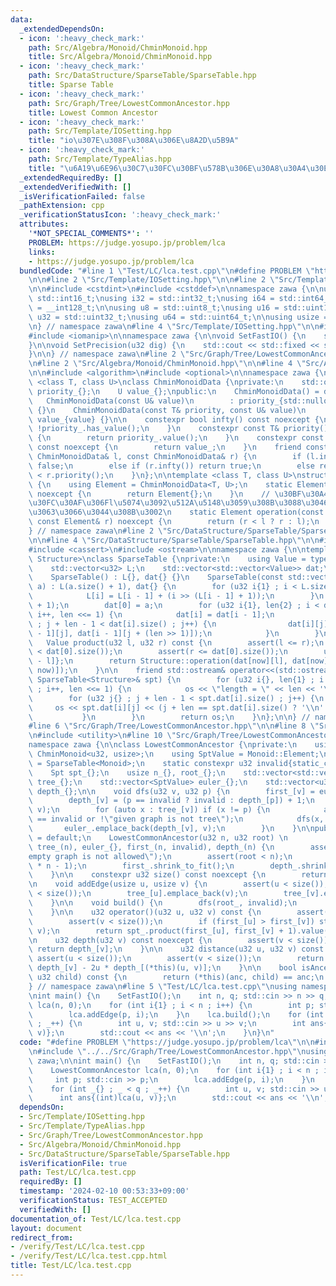 ```yaml
---
data:
  _extendedDependsOn:
  - icon: ':heavy_check_mark:'
    path: Src/Algebra/Monoid/ChminMonoid.hpp
    title: Src/Algebra/Monoid/ChminMonoid.hpp
  - icon: ':heavy_check_mark:'
    path: Src/DataStructure/SparseTable/SparseTable.hpp
    title: Sparse Table
  - icon: ':heavy_check_mark:'
    path: Src/Graph/Tree/LowestCommonAncestor.hpp
    title: Lowest Common Ancestor
  - icon: ':heavy_check_mark:'
    path: Src/Template/IOSetting.hpp
    title: "io\u307E\u308F\u308A\u306E\u8A2D\u5B9A"
  - icon: ':heavy_check_mark:'
    path: Src/Template/TypeAlias.hpp
    title: "\u6A19\u6E96\u30C7\u30FC\u30BF\u578B\u306E\u30A8\u30A4\u30EA\u30A2\u30B9"
  _extendedRequiredBy: []
  _extendedVerifiedWith: []
  _isVerificationFailed: false
  _pathExtension: cpp
  _verificationStatusIcon: ':heavy_check_mark:'
  attributes:
    '*NOT_SPECIAL_COMMENTS*': ''
    PROBLEM: https://judge.yosupo.jp/problem/lca
    links:
    - https://judge.yosupo.jp/problem/lca
  bundledCode: "#line 1 \"Test/LC/lca.test.cpp\"\n#define PROBLEM \"https://judge.yosupo.jp/problem/lca\"\
    \n\n#line 2 \"Src/Template/IOSetting.hpp\"\n\n#line 2 \"Src/Template/TypeAlias.hpp\"\
    \n\n#include <cstdint>\n#include <cstddef>\n\nnamespace zawa {\n\nusing i16 =\
    \ std::int16_t;\nusing i32 = std::int32_t;\nusing i64 = std::int64_t;\nusing i128\
    \ = __int128_t;\n\nusing u8 = std::uint8_t;\nusing u16 = std::uint16_t;\nusing\
    \ u32 = std::uint32_t;\nusing u64 = std::uint64_t;\n\nusing usize = std::size_t;\n\
    \n} // namespace zawa\n#line 4 \"Src/Template/IOSetting.hpp\"\n\n#include <iostream>\n\
    #include <iomanip>\n\nnamespace zawa {\n\nvoid SetFastIO() {\n    std::cin.tie(nullptr)->sync_with_stdio(false);\n\
    }\n\nvoid SetPrecision(u32 dig) {\n    std::cout << std::fixed << std::setprecision(dig);\n\
    }\n\n} // namespace zawa\n#line 2 \"Src/Graph/Tree/LowestCommonAncestor.hpp\"\n\
    \n#line 2 \"Src/Algebra/Monoid/ChminMonoid.hpp\"\n\n#line 4 \"Src/Algebra/Monoid/ChminMonoid.hpp\"\
    \n\n#include <algorithm>\n#include <optional>\n\nnamespace zawa {\n\ntemplate\
    \ <class T, class U>\nclass ChminMonoidData {\nprivate:\n    std::optional<T>\
    \ priority_{};\n    U value_{};\npublic:\n    ChminMonoidData() = default;\n \
    \   ChminMonoidData(const U& value)\n        : priority_{std::nullopt}, value_{value}\
    \ {}\n    ChminMonoidData(const T& priority, const U& value)\n        : priority_{priority},\
    \ value_{value} {}\n\n    constexpr bool infty() const noexcept {\n        return\
    \ !priority_.has_value();\n    }\n    constexpr const T& priority() const noexcept\
    \ {\n        return priority_.value();\n    }\n    constexpr const U& value()\
    \ const noexcept {\n        return value_;\n    }\n    friend constexpr bool operator<(const\
    \ ChminMonoidData& l, const ChminMonoidData& r) {\n        if (l.infty()) return\
    \ false;\n        else if (r.infty()) return true;\n        else return l.priority()\
    \ < r.priority();\n    }\n};\n\ntemplate <class T, class U>\nstruct ChminMonoid\
    \ {\n    using Element = ChminMonoidData<T, U>;\n    static Element identity()\
    \ noexcept {\n        return Element{};\n    }\n    // \u30BF\u30A4\u30D6\u30EC\
    \u30FC\u30AF\u306Fl\u5074\u3092\u512A\u5148\u3059\u308B\u3088\u3046\u306B\u306A\
    \u3063\u3066\u3044\u308B\u3002\n    static Element operation(const Element& l,\
    \ const Element& r) noexcept {\n        return (r < l ? r : l);\n    }\n};\n\n\
    } // namespace zawa\n#line 2 \"Src/DataStructure/SparseTable/SparseTable.hpp\"\
    \n\n#line 4 \"Src/DataStructure/SparseTable/SparseTable.hpp\"\n\n#include <vector>\n\
    #include <cassert>\n#include <ostream>\n\nnamespace zawa {\n\ntemplate <class\
    \ Structure>\nclass SparseTable {\nprivate:\n    using Value = typename Structure::Element;\n\
    \    std::vector<u32> L;\n    std::vector<std::vector<Value>> dat;\npublic:\n\n\
    \    SparseTable() : L{}, dat{} {}\n    SparseTable(const std::vector<Value>&\
    \ a) : L(a.size() + 1), dat{} {\n        for (u32 i{1} ; i < L.size() ; i++) {\n\
    \            L[i] = L[i - 1] + (i >> (L[i - 1] + 1));\n        }\n        dat.resize(L.back()\
    \ + 1);\n        dat[0] = a;\n        for (u32 i{1}, len{2} ; i < dat.size() ;\
    \ i++, len <<= 1) {\n            dat[i] = dat[i - 1];\n            for (u32 j{}\
    \ ; j + len - 1 < dat[i].size() ; j++) {\n                dat[i][j] = Structure::operation(dat[i\
    \ - 1][j], dat[i - 1][j + (len >> 1)]);\n            }\n        }\n    }\n\n \
    \   Value product(u32 l, u32 r) const {\n        assert(l <= r);\n        assert(l\
    \ < dat[0].size());\n        assert(r <= dat[0].size());\n        u32 now{L[r\
    \ - l]};\n        return Structure::operation(dat[now][l], dat[now][r - (1 <<\
    \ now)]);\n    }\n\n    friend std::ostream& operator<<(std::ostream& os, const\
    \ SparseTable<Structure>& spt) {\n        for (u32 i{}, len{1} ; i < spt.dat.size()\
    \ ; i++, len <<= 1) {\n            os << \"length = \" << len << '\\n';\n    \
    \        for (u32 j{} ; j + len - 1 < spt.dat[i].size() ; j++) {\n           \
    \     os << spt.dat[i][j] << (j + len == spt.dat[i].size() ? '\\n' : ' ');\n \
    \           }\n        }\n        return os;\n    }\n};\n\n} // namespace zawa\n\
    #line 6 \"Src/Graph/Tree/LowestCommonAncestor.hpp\"\n\n#line 8 \"Src/Graph/Tree/LowestCommonAncestor.hpp\"\
    \n#include <utility>\n#line 10 \"Src/Graph/Tree/LowestCommonAncestor.hpp\"\n\n\
    namespace zawa {\n\nclass LowestCommonAncestor {\nprivate:\n    using Monoid =\
    \ ChminMonoid<u32, usize>;\n    using SptValue = Monoid::Element;\n    using Spt\
    \ = SparseTable<Monoid>;\n    static constexpr u32 invalid{static_cast<u32>(-1)};\n\
    \    Spt spt_{};\n    usize n_{}, root_{};\n    std::vector<std::vector<u32>>\
    \ tree_{};\n    std::vector<SptValue> euler_{};\n    std::vector<u32> first_{},\
    \ depth_{};\n\n    void dfs(u32 v, u32 p) {\n        first_[v] = euler_.size();\n\
    \        depth_[v] = (p == invalid ? invalid : depth_[p]) + 1;\n        euler_.emplace_back(depth_[v],\
    \ v);\n        for (auto x : tree_[v]) if (x != p) {\n            assert(first_[x]\
    \ == invalid or !\"given graph is not tree\");\n            dfs(x, v);\n     \
    \       euler_.emplace_back(depth_[v], v);\n        }\n    }\n\npublic:\n    LowestCommonAncestor()\
    \ = default;\n    LowestCommonAncestor(u32 n, u32 root) \n        : n_{n}, root_{root},\
    \ tree_(n), euler_{}, first_(n, invalid), depth_(n) {\n        assert(n or !\"\
    empty graph is not allowed\");\n        assert(root < n);\n        euler_.reserve(2\
    \ * n - 1);\n        first_.shrink_to_fit();\n        depth_.shrink_to_fit();\n\
    \    }\n\n    constexpr u32 size() const noexcept {\n        return n_;\n    }\n\
    \n    void addEdge(usize u, usize v) {\n        assert(u < size());\n        assert(v\
    \ < size());\n        tree_[u].emplace_back(v);\n        tree_[v].emplace_back(u);\n\
    \    }\n\n    void build() {\n        dfs(root_, invalid);\n        spt_ = Spt(euler_);\n\
    \    }\n\n    u32 operator()(u32 u, u32 v) const {\n        assert(u < size());\n\
    \        assert(v < size());\n        if (first_[u] > first_[v]) std::swap(u,\
    \ v);\n        return spt_.product(first_[u], first_[v] + 1).value();\n    }\n\
    \n    u32 depth(u32 v) const noexcept {\n        assert(v < size());\n       \
    \ return depth_[v];\n    }\n\n    u32 distance(u32 u, u32 v) const {\n       \
    \ assert(u < size());\n        assert(v < size());\n        return depth_[u] +\
    \ depth_[v] - 2u * depth_[(*this)(u, v)];\n    }\n\n    bool isAncestor(u32 anc,\
    \ u32 child) const {\n        return (*this)(anc, child) == anc;\n    }\n};\n\n\
    } // namespace zawa\n#line 5 \"Test/LC/lca.test.cpp\"\nusing namespace zawa;\n\
    \nint main() {\n    SetFastIO();\n    int n, q; std::cin >> n >> q; \n    LowestCommonAncestor\
    \ lca(n, 0);\n    for (int i{1} ; i < n ; i++) {\n        int p; std::cin >> p;\n\
    \        lca.addEdge(p, i);\n    }\n    lca.build();\n    for (int _{} ; _ < q\
    \ ; _++) {\n        int u, v; std::cin >> u >> v;\n        int ans{(int)lca(u,\
    \ v)};\n        std::cout << ans << '\\n';\n    }\n}\n"
  code: "#define PROBLEM \"https://judge.yosupo.jp/problem/lca\"\n\n#include \"../../Src/Template/IOSetting.hpp\"\
    \n#include \"../../Src/Graph/Tree/LowestCommonAncestor.hpp\"\nusing namespace\
    \ zawa;\n\nint main() {\n    SetFastIO();\n    int n, q; std::cin >> n >> q; \n\
    \    LowestCommonAncestor lca(n, 0);\n    for (int i{1} ; i < n ; i++) {\n   \
    \     int p; std::cin >> p;\n        lca.addEdge(p, i);\n    }\n    lca.build();\n\
    \    for (int _{} ; _ < q ; _++) {\n        int u, v; std::cin >> u >> v;\n  \
    \      int ans{(int)lca(u, v)};\n        std::cout << ans << '\\n';\n    }\n}\n"
  dependsOn:
  - Src/Template/IOSetting.hpp
  - Src/Template/TypeAlias.hpp
  - Src/Graph/Tree/LowestCommonAncestor.hpp
  - Src/Algebra/Monoid/ChminMonoid.hpp
  - Src/DataStructure/SparseTable/SparseTable.hpp
  isVerificationFile: true
  path: Test/LC/lca.test.cpp
  requiredBy: []
  timestamp: '2024-02-10 00:53:33+09:00'
  verificationStatus: TEST_ACCEPTED
  verifiedWith: []
documentation_of: Test/LC/lca.test.cpp
layout: document
redirect_from:
- /verify/Test/LC/lca.test.cpp
- /verify/Test/LC/lca.test.cpp.html
title: Test/LC/lca.test.cpp
---
```

